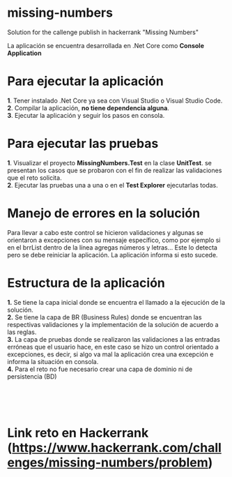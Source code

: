 # missing-numbers
Solution for the callenge publish in hackerrank "Missing Numbers"

La aplicación se encuentra desarrollada en .Net Core como **Console Application**

# Para ejecutar la aplicación
**1**. Tener instalado .Net Core ya sea con Visual Studio o Visual Studio Code. <br />
**2**. Compilar la aplicación, **no tiene dependencia alguna**. <br />
**3**. Ejecutar la aplicación y seguir los pasos en consola.

# Para ejecutar las pruebas
**1**. Visualizar el proyecto **MissingNumbers.Test** en la clase **UnitTest**.
  se presentan los casos que se probaron con el fin de realizar las validaciones que el reto solicita.<br />
**2**. Ejecutar las pruebas una a una o en el **Test Explorer** ejecutarlas todas.

# Manejo de errores en la solución
Para llevar a cabo este control se hicieron validaciones y algunas se orientaron a
excepciones con su mensaje específico, como por ejemplo si en el brrList dentro de la línea agregas números 
y letras... Este lo detecta pero se debe reiniciar la aplicación. La aplicación informa si esto sucede.

# Estructura de la aplicación
**1.** Se tiene la capa inicial donde se encuentra el llamado a la ejecución de la solución. <br />
**2.** Se tiene la capa de BR (Business Rules) donde se encuentran las respectivas validaciones y
la implementación de la solución de acuerdo a las reglas. <br />
**3.** La capa de pruebas donde se realizaron las validaciones a las entradas erróneas que el usuario hace, en este caso
se hizo un control orientado a excepciones, es decir, si algo va mal la aplicación crea una excepción e informa la
situación en consola. <br />
**4.** Para el reto no fue necesario crear una capa de dominio ni de persistencia (BD)

<br />
<br />
<br />

# Link reto en Hackerrank (https://www.hackerrank.com/challenges/missing-numbers/problem)
